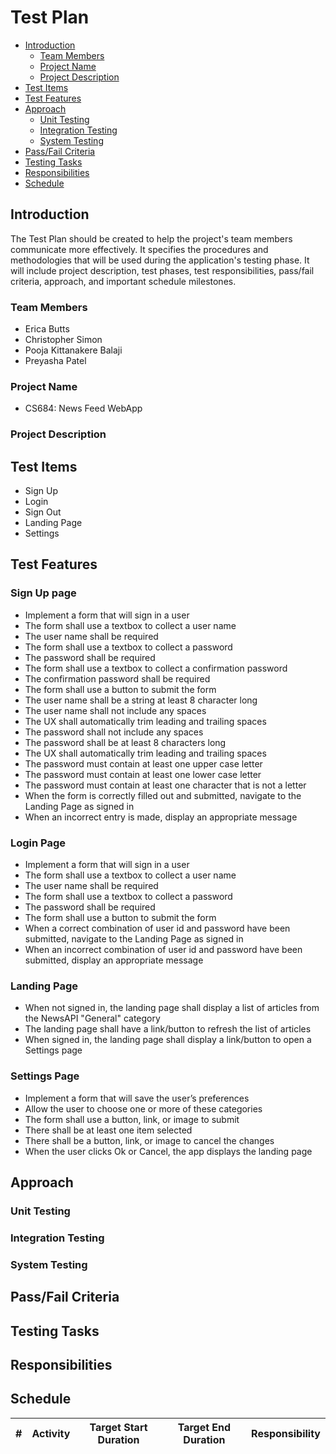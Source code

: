 # Test Plan 

- [Introduction](#introduction)
  - [Team Members](#team-members)
  - [Project Name](#project-name)
  - [Project Description](#project-description)
- [Test Items](#test-items)
- [Test Features](#test-features)
- [Approach](#approach)
  - [Unit Testing](#unit-testing)
  - [Integration Testing](#integration-testing)
  - [System Testing](#system-testing)
- [Pass/Fail Criteria](#passfail-criteria)
- [Testing Tasks](#testing-tasks)
- [Responsibilities](#responsibilities)
- [Schedule](#schedule)

## Introduction

The Test Plan should be created to help the project's team members communicate more effectively. It specifies the procedures and methodologies that will be used during the application's testing phase. It will include project description, test phases, test responsibilities, pass/fail criteria, approach, and important schedule milestones.

  ### Team Members
  - Erica Butts
  - Christopher Simon
  - Pooja Kittanakere Balaji
  - Preyasha Patel
  
  ### Project Name
  - CS684: News Feed WebApp

  ### Project Description

## Test Items
- Sign Up 
- Login 
- Sign Out
- Landing Page
- Settings

## Test Features
  ### Sign Up page
  - Implement a form that will sign in a user
  - The form shall use a textbox to collect a user name
  - The user name shall be required
  - The form shall use a textbox to collect a password
  - The password shall be required
  - The form shall use a textbox to collect a confirmation password
  - The confirmation password shall be required
  - The form shall use a button to submit the form
  - The user name shall be a string at least 8 character long
  - The user name shall not include any spaces
  - The UX shall automatically trim leading and trailing spaces
  - The password shall not include any spaces
  - The password shall be at least 8 characters long
  - The UX shall automatically trim leading and trailing spaces
  - The password must contain at least one upper case letter
  - The password must contain at least one lower case letter
  - The password must contain at least one character that is not a letter
  - When the form is correctly filled out and submitted, navigate to the Landing Page as signed in
  - When an incorrect entry is made, display an appropriate message
  
  ### Login Page
  - Implement a form that will sign in a user
  - The form shall use a textbox to collect a user name
  - The user name shall be required
  - The form shall use a textbox to collect a password
  - The password shall be required
  - The form shall use a button to submit the form
  - When a correct combination of user id and password have been submitted, navigate to the Landing Page as signed in
  - When an incorrect combination of user id and password have been submitted, display an appropriate message
  
  ### Landing Page
  - When not signed in, the landing page shall display a list of articles from the NewsAPI "General" category
  - The landing page shall have a link/button to refresh the list of articles
  - When signed in, the landing page shall display a link/button to open a Settings page
  
  ### Settings Page
  - Implement a form that will save the user’s preferences
  - Allow the user to choose one or more of these categories
  - The form shall use a button, link, or image to submit 
  - There shall be at least one item selected
  - There shall be a button, link, or image to cancel the changes
  - When the user clicks Ok or Cancel, the app displays the landing page

## Approach

  ### Unit Testing
  ### Integration Testing
  ### System Testing
  
## Pass/Fail Criteria

## Testing Tasks

## Responsibilities

## Schedule

| # 	| Activity 	| Target Start Duration 	| Target End Duration 	| Responsibility 	|
|---	|----------	|-----------------------	|---------------------	|----------------	|
